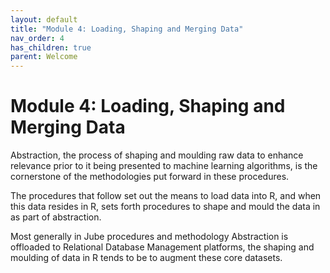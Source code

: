 ```yaml
---
layout: default
title: "Module 4: Loading, Shaping and Merging Data"
nav_order: 4
has_children: true
parent: Welcome
---
```


# Module 4: Loading, Shaping and Merging Data

Abstraction, the process of shaping and moulding raw data to enhance relevance prior to it being presented to machine learning algorithms, is the cornerstone of the methodologies put forward in these procedures.

The procedures that follow set out the means to load data into R, and when this data resides in R, sets forth procedures to shape and mould the data in as part of abstraction.

Most generally in Jube procedures and methodology Abstraction is offloaded to Relational Database Management platforms, the shaping and moulding of data in R tends to be to augment these core datasets.